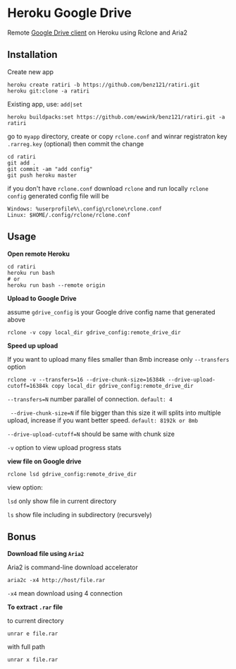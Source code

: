 

# Heroku Google Drive
Remote [Google Drive client](https://github.com/ewwink/heroku-google-drive) on Heroku using Rclone and Aria2

## Installation
Create new app

```
heroku create ratiri -b https://github.com/benz121/ratiri.git
heroku git:clone -a ratiri
```

Existing app, use: `add|set`

```
heroku buildpacks:set https://github.com/ewwink/benz121/ratiri.git -a ratiri
```

go to `myapp` directory, create or copy `rclone.conf` and winrar registraton key `.rarreg.key` (optional) then commit the change

```
cd ratiri
git add .
git commit -am "add config"
git push heroku master
```
if you don't have `rclone.conf` download `rclone` and run locally `rclone config` generated config file will be

```
Windows: %userprofile%\.config\rclone\rclone.conf
Linux: $HOME/.config/rclone/rclone.conf
```
## Usage
**Open remote Heroku**
```
cd ratiri
heroku run bash
# or
heroku run bash --remote origin
```

**Upload to Google Drive**

assume `gdrive_config` is your Google drive config name that generated above 
```
rclone -v copy local_dir gdrive_config:remote_drive_dir
```

**Speed up upload**

If you want to upload many files smaller than 8mb increase only `--transfers` option

```
rclone -v --transfers=16 --drive-chunk-size=16384k --drive-upload-cutoff=16384k copy local_dir gdrive_config:remote_drive_dir
 ```
`--transfers=N`  number parallel of connection. `default: 4`

` --drive-chunk-size=N` if file bigger than this size it will splits into multiple upload, increase if you want better speed. `default: 8192k or 8mb`

`--drive-upload-cutoff=N` should be same with chunk size

`-v` option to view upload progress stats 

**view file on Google drive**
```
rclone lsd gdrive_config:remote_drive_dir
```
view option:

`lsd` only show file in current directory

`ls` show file including in subdirectory (recursvely)

## Bonus
**Download file using `Aria2`**

Aria2 is command-line download accelerator
```
aria2c -x4 http://host/file.rar
```
`-x4` mean download using 4 connection

**To extract `.rar` file**

to current directory
```
unrar e file.rar
```

with full path

```
unrar x file.rar
```
